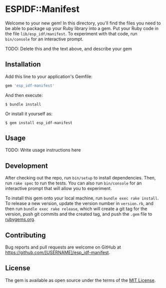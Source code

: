 # ESPIDF::Manifest

Welcome to your new gem! In this directory, you'll find the files you need to be able to package up your Ruby library into a gem. Put your Ruby code in the file `lib/esp_idf/manifest`. To experiment with that code, run `bin/console` for an interactive prompt.

TODO: Delete this and the text above, and describe your gem

## Installation

Add this line to your application's Gemfile:

```ruby
gem 'esp_idf-manifest'
```

And then execute:

    $ bundle install

Or install it yourself as:

    $ gem install esp_idf-manifest

## Usage

TODO: Write usage instructions here

## Development

After checking out the repo, run `bin/setup` to install dependencies. Then, run `rake spec` to run the tests. You can also run `bin/console` for an interactive prompt that will allow you to experiment.

To install this gem onto your local machine, run `bundle exec rake install`. To release a new version, update the version number in `version.rb`, and then run `bundle exec rake release`, which will create a git tag for the version, push git commits and the created tag, and push the `.gem` file to [rubygems.org](https://rubygems.org).

## Contributing

Bug reports and pull requests are welcome on GitHub at https://github.com/[USERNAME]/esp_idf-manifest.

## License

The gem is available as open source under the terms of the [MIT License](https://opensource.org/licenses/MIT).
